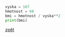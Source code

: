 ```python
vyska = 167
hmotnost = 60
bmi = hmotnost / vyska**2 
print(bmi)
```
[zpět](../../programovani_uvod.md#úkol-5-1)